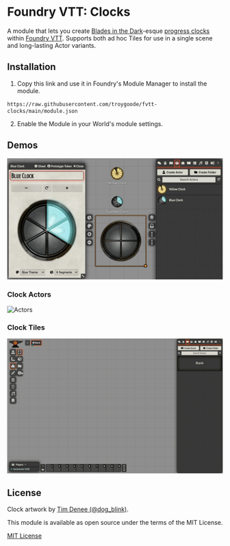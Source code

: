 # Foundry VTT: Clocks

A module that lets you create [Blades in the Dark](https://bladesinthedark.com/)-esque [progress clocks](https://bladesinthedark.com/progress-clocks) within [Foundry VTT](https://foundryvtt.com/). Supports both ad hoc Tiles for use in a single scene and long-lasting Actor variants.

## Installation

1. Copy this link and use it in Foundry's Module Manager to install the module.

```
https://raw.githubusercontent.com/troygoode/fvtt-clocks/main/module.json
```
    
2. Enable the Module in your World's module settings.

## Demos

![Screenshot](demo.png)

### Clock Actors

![Actors](demo.actor.gif)

### Clock Tiles

![Tiles](demo.tile.gif)

## License

Clock artwork by [Tim Denee (@dog_blink)](https://twitter.com/dog_blink/status/987137570512420869).

This module is available as open source under the terms of the MIT License.

[MIT License](http://www.opensource.org/licenses/mit-license.php)
